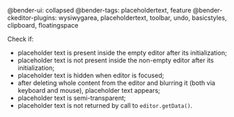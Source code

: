 @bender-ui: collapsed
@bender-tags: placeholdertext, feature
@bender-ckeditor-plugins: wysiwygarea, placeholdertext, toolbar, undo, basicstyles, clipboard, floatingspace

Check if:

* placeholder text is present inside the empty editor after its initialization;
* placeholder text is not present inside the non-empty editor after its initialization;
* placeholder text is hidden when editor is focused;
* after deleting whole content from the editor and blurring it (both via keyboard and mouse), placeholder text appears;
* placeholder text is semi-transparent;
* placeholder text is not returned by call to `editor.getData()`.
